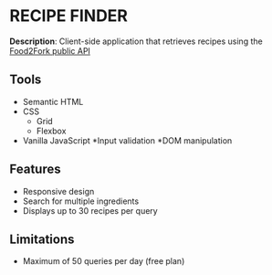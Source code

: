 # RECIPE FINDER
**Description**: Client-side application that retrieves recipes using the [Food2Fork public API](https://www.food2fork.com/about/api)

## Tools
* Semantic HTML
* CSS
  * Grid
  * Flexbox
* Vanilla JavaScript
  *Input validation
  *DOM manipulation

## Features
* Responsive design
* Search for multiple ingredients
* Displays up to 30 recipes per query

## Limitations
* Maximum of 50 queries per day (free plan)
